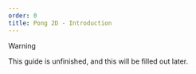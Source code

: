```yaml
---
order: 0
title: Pong 2D - Introduction
---
```


<!-- Explain Objectives and give intro -->

> [!WARNING]
> This guide is unfinished, and this will be filled out later.